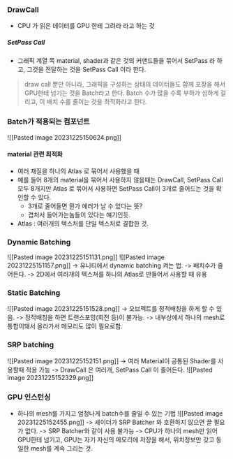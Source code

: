 ### DrawCall
- CPU 가 읽은 데이터를 GPU 한테 그려라 라고 하는 것
##### SetPass Call
- 그래픽 계열 쪽 material, shader과 같은 것의 커맨드들을 묶어서 SetPass 라 하고, 그것을 전달하는 것을 SetPass Call 이라 한다.

> draw call 뿐만 아니라, 그래픽을 구성하는 상태의 데이터들도 함께 포장을 해서 GPU한테 넘기는 것을 Batch라고 한다.
> Batch 수가 많을 수록 부하가 심하게 걸리고, 이 배치 수를 줄이는 것을 최적화라고 한다.

### Batch가 적용되는 컴포넌트
![[Pasted image 20231225150624.png]]
#### material 관련 최적화
- 여러 재질을 하나의 Atlas 로 묶어서 사용했을 때
- 예를 들어 8개의 material을 묶어서 사용하지 않을때는 DrawCall, SetPass Call 모두 8개지만 Atlas 로 묶어서 사용하면 SetPass Call이 3개로 줄어드는 것을 확인할 수 있다.
	- 3개로 줄어들면 뭔가 에러가 날 수 있다는 뜻?
	- 겹처서 들어가는놈들이 있다는 얘기인듯.
- Atlas : 여러개의 텍스처를 단일 텍스처로 결합한 것.
### Dynamic Batching
![[Pasted image 20231225151131.png]]
![[Pasted image 20231225151157.png]]
-> 유니티에서 dynamic batching 켜는 법.
-> 배치수가 줄어든다.
-> 2D에서 여러개의 텍스쳐를 하나의 Atlas로 만들어서 사용할 때  유용
### Static Batching
![[Pasted image 20231225151528.png]]
-> 오브젝트를 정적배칭을 하게 할 수 있음.
-> 정적배칭을 하면 트랜스포밍(회전 등)이 불가능.
-> 내부상에서 하나의 mesh로 통합이돼서 올라가서 메모리도 많이 필요로함.
### SRP batching
![[Pasted image 20231225152151.png]]
-> 여러 Material이 공통된 Shader를 사용할때 적용 가능
-> DrawCall 은 여러개, SetPass Call 이 줄어든다.
![[Pasted image 20231225152329.png]]
### GPU 인스턴싱
- 하나의 mesh를 가지고 엄청나게 batch수를 줄일 수 있는 기법
![[Pasted image 20231225152455.png]]
-> 셰이더가 SRP Batcher 와 호환하지 않으면 끌 필요가 없다.
-> SRP Batcher와 같이 사용 불가능
-> CPU가 하나의 mesh만 읽어 GPU한테 넘기고, GPU는 자기 자신의 메모리에 저장을 해서, 위치정보만 갖고 동일한 mesh를 계속 그리는 것.
